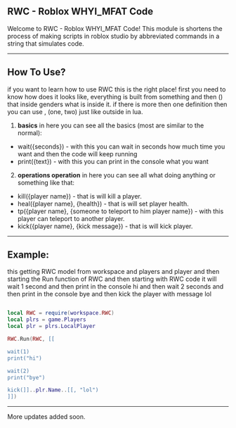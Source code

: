 **RWC - Roblox WHYI_MFAT Code**
-

Welcome to RWC - Roblox WHYI_MFAT Code!
This module is shortens the process of making scripts in roblox studio by abbreviated commands in a string that simulates code.

-------
**How To Use?**
-

if you want to learn how to use RWC this is the right place!
first you need to know how does it looks like, everything is built from something and then () that inside genders what is inside it.
if there is more then one definition then you can use , (one, two) just like outside in lua.


1. **basics** in here you can see all the basics (most are similar to the normal):

* wait({seconds}) - with this you can wait in seconds how much time you want and then the code will keep running
* print({text}) - with this you can print in the console what you want


2. **operations operation** in here you can see all what doing anything or something like that:

* kill({player name}) - that is will kill a player.
* heal({player name}, {health}) - that is will set player health.
* tp({player name}, {someone to teleport to him player name}) - with this player can teleport to another player.
* kick({player name}, {kick message}) - that is will kick player.

-------
**Example:**
-
this getting RWC model from workspace and players and player and then starting the Run function of RWC and then starting with RWC code it will wait 1 second and then print in the console hi and then wait 2 seconds and then print in the console bye and then kick the player with message lol


```lua

local RWC = require(workspace.RWC)
local plrs = game.Players
local plr = plrs.LocalPlayer

RWC.Run(RWC, [[

wait(1)
print("hi")

wait(2)
print("bye")

kick(]]..plr.Name..[[, "lol")
]])
```


-------
More updates added soon.
